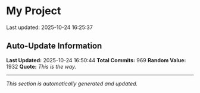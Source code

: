 # My Project


Last updated: 2025-10-24 16:25:37
















































































































































































































































































































































































































































































































































































































































































































































































































































































































































































































































































































































































































































































































































































































## Auto-Update Information

**Last Updated:** 2025-10-24 16:50:44
**Total Commits:** 969
**Random Value:** 1932
**Quote:** _This is the way._

---
_This section is automatically generated and updated._